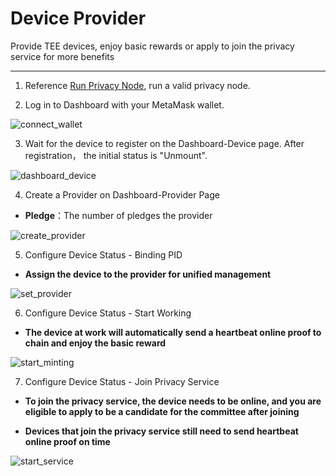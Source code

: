 # Device Provider

Provide TEE devices, enjoy basic rewards or apply to join the privacy service for more benefits

---

1. Reference [Run Privacy Node](/developer/tee), run a valid privacy node.

2. Log in to Dashboard with your MetaMask wallet.

![connect_wallet](/img/testnet/connect_wallet.png)

3. Wait for the device to register on the Dashboard-Device page. After registration， the initial status is "Unmount".

![dashboard_device](/img/testnet/dashboard_device.png)

4. Create a Provider on Dashboard-Provider Page

- **Pledge**：The number of pledges the provider

![create_provider](/img/testnet/create_provider.png)

5. Configure Device Status - Binding PID

- **Assign the device to the provider for unified management**

![set_provider](/img/testnet/set_provider.png)

6. Configure Device Status - Start Working

- **The device at work will automatically send a heartbeat online proof to chain and enjoy the basic reward**

![start_minting](/img/testnet/start_minting.png)

7. Configure Device Status - Join Privacy Service

- **To join the privacy service, the device needs to be online, and you are eligible to apply to be a candidate for the committee after joining**

- **Devices that join the privacy service still need to send heartbeat online proof on time**

![start_service](/img/testnet/start_service.png)
